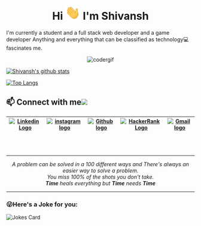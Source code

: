 <h1 align="center">Hi <img src="https://raw.githubusercontent.com/ABSphreak/ABSphreak/master/gifs/Hi.gif" width="40px"/> I'm Shivansh</h1>


I'm currently a student and a full stack web developer and a game developer
Anything and everything that can be classified as technology💻 fascinates me.


 <p align="center"> <img src="https://github.com/tusharnankani/tusharnankani/blob/master/Assets/coder.gif" alt="codergif" /> </p>


[![Shivansh's github stats](https://github-readme-stats.vercel.app/api?username=Shivansh2287&show_icons=true&theme=radical)](https://github.com/Shivansh2287/github-readme-stats)

[![Top Langs](https://github-readme-stats.vercel.app/api/top-langs/?username=Shivansh2287)](https://github.com/Shivansh2287/github-readme-stats)
<h2>
📫 Connect with me<img src="https://github.com/tusharnankani/tusharnankani/blob/master/Assets/Handshake.gif" height="32px">
</h2>

| [<img src="https://github.com/tusharnankani/tusharnankani/blob/master/Assets/Linkedin.svg" alt="Linkedin Logo" width="32">](https://in.linkedin.com/in/shivansh-srivastava-b52a49192) |  [<img src="https://github.com/tusharnankani/tusharnankani/blob/master/Assets/Instagram.svg" alt="instagram logo" width="32">](https://www.instagram.com/shivanshrocks21/)| [<img src="https://cdn.svgporn.com/logos/github-icon.svg" alt="Github logo" width="34">](https://github.com/Shivansh2287) | [<img src="https://github.com/tusharnankani/tusharnankani/blob/master/Assets/HackerRank.svg" alt="HackerRank Logo" width="30">](https://www.hackerrank.com/shivansh_srivas1) | [<img src="https://github.com/tusharnankani/tusharnankani/blob/master/Assets/Gmail.svg" alt="Gmail logo" height="32">](mailto:shivansh211299@gmail.com)
|:---:|:---:|:---:|:---:|:---:|

<br>
<br>

--- 

<p align="center">
   <i>A problem can be solved in a 100 different ways and There's always an easier way to solve a problem.</i>
   <br>
   <i>You miss 100% of the shots you don't take.</i>
   <br>
   <i><strong>Time</strong> heals everything but <strong>Time</strong> needs <strong>Time</strong></i>
</p>       

---

### 😜Here's a Joke for you:
<img src="https://readme-jokes.vercel.app/api" alt="Jokes Card" />

